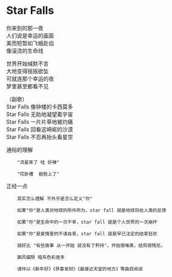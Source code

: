 Star Falls
===

你来到的那一夜  
人们说是幸运的画面  
美而短暂如飞蛾赴焰  
像滚烫的生命线  

世界开始缄默不言  
大地变得摇摇欲坠  
可就连那个幸运的夜  
梦里甚至都看不见  

（副歌）  
Star Falls  像钟楼的卡西莫多  
Star Falls  无助地凝望着宇宙  
Star Falls  一片片草地被灼痛  
Star Falls  回看这崎岖的沙漠  
Star Falls  不忍再抬头看星空  


通俗的理解  

		"流星来了 哇 好棒"

		"哎卧槽  砸脸上了"

正经一点

		其实怎么理解 不外乎是怎么定义"你"

		如果"你"是人类对地球的所作所为，star fall 就是地球将给人类的反馈

		如果"你"是生命中的一次不幸，star fall 就是个人世界的一次崩坏

		如果"你"是爱情里的不请自来，star fall 就是早已注定的结束狂欢

		就好比 "有些故事 从一开始 就没有了矜持"，开始很唯美，结局很残忍。

		画风偏颓 暗系色彩居多

		请伴以《新年好》《恭喜发财》《最接近天堂的地方》等曲目阅读














